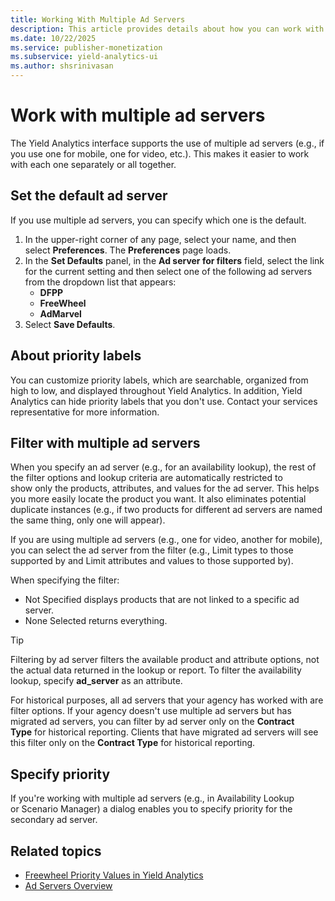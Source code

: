 ```yaml
---
title: Working With Multiple Ad Servers
description: This article provides details about how you can work with multiple ad servers.
ms.date: 10/22/2025
ms.service: publisher-monetization
ms.subservice: yield-analytics-ui
ms.author: shsrinivasan
---
```


# Work with multiple ad servers

The Yield Analytics interface supports the use of multiple ad servers (e.g., if you use one for mobile, one for video, etc.). This makes it easier to work with each one separately or all together.

## Set the default ad server

If you use multiple ad servers, you can specify which one is the default.

1. In the upper-right corner of any page, select your name, and then select **Preferences**. The **Preferences** page loads.
1. In the **Set Defaults** panel, in the **Ad server for filters** field, select the link for the current setting and then select one of the following ad servers from the dropdown list that appears:
    - **DFPP**
    - **FreeWheel**
    - **AdMarvel**
1. Select **Save Defaults**.

## About priority labels

You can customize priority labels, which are searchable, organized from high to low, and displayed throughout Yield Analytics. In addition, Yield Analytics can hide priority labels that you don't use. Contact your services representative for more information.

## Filter with multiple ad servers

When you specify an ad server (e.g., for an availability lookup), the rest of the filter options and lookup criteria are automatically restricted to show only the products, attributes, and values for the ad server. This helps you more easily locate the product you want. It also eliminates potential duplicate instances (e.g., if two products for different ad servers are named the same thing, only one will appear).

If you are using multiple ad servers (e.g., one for video, another for mobile), you can select the ad server from the filter (e.g., Limit types to those supported by and Limit attributes and values to those supported by).

When specifying the filter:

- Not Specified displays products that are not linked to a specific ad server.
- None Selected returns everything.

> [!TIP]
> Filtering by ad server filters the available product and attribute options, not the actual data returned in the lookup or report. To filter the availability lookup, specify **ad_server** as an attribute.

For historical purposes, all ad servers that your agency has worked with are filter options. If your agency doesn't use multiple ad servers but has migrated ad servers, you can filter by ad server only on the **Contract Type** for historical reporting. Clients that have migrated ad servers will see this filter only on the **Contract Type** for historical reporting.

## Specify priority

If you're working with multiple ad servers (e.g., in Availability Lookup or Scenario Manager) a dialog enables you to specify priority for the secondary ad server.

## Related topics

- [Freewheel Priority Values in Yield Analytics](./freewheel-priority-values-in-yield-analytics.md)
- [Ad Servers Overview](./ad-servers-overview.md)
